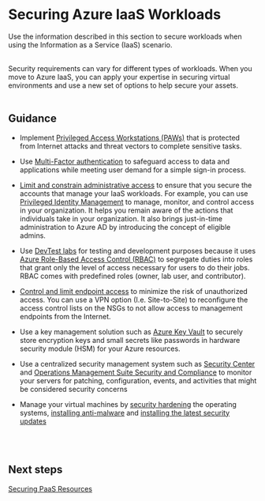 # Securing Azure IaaS Workloads
Use the information described in this section to secure workloads when using the Information as a Service (IaaS) scenario.
<br />
<br />

Security requirements can vary for different types of workloads.  When you move to Azure IaaS, you can apply your expertise in securing virtual environments and use a new set of options to help secure your assets. 
<br />
<br />

## Guidance 
- Implement [Privileged Access Workstations (PAWs)](https://docs.microsoft.com/en-us/windows-server/identity/securing-privileged-access/privileged-access-workstations) that is protected from Internet attacks and threat vectors to complete sensitive tasks.  

- Use [Multi-Factor authentication](https://docs.microsoft.com/en-us/azure/active-directory/authentication/multi-factor-authentication) to safeguard access to data and applications while meeting user demand for a simple sign-in process.  
- [Limit and constrain administrative access](https://docs.microsoft.com/en-us/azure/security/azure-security-iaas#limit-and-constrain-administrative-access) to ensure that you secure the accounts that manage your IaaS workloads. For example, you can use [Privileged Identity Management](https://docs.microsoft.com/en-us/azure/active-directory/active-directory-privileged-identity-management-configure) to manage, monitor, and control access in your organization. It helps you remain aware of the actions that individuals take in your organization. It also brings just-in-time administration to Azure AD by introducing the concept of eligible admins.  
- Use [DevTest labs](https://docs.microsoft.com/en-us/azure/devtest-lab/devtest-lab-overview) for testing and development purposes because it uses [Azure Role-Based Access Control (RBAC)](https://docs.microsoft.com/en-us/azure/role-based-access-control/overview) to segregate duties into roles that grant only the level of access necessary for users to do their jobs. RBAC comes with predefined roles (owner, lab user, and contributor).  
- [Control and limit endpoint access](https://docs.microsoft.com/en-us/azure/security/azure-security-iaas#control-and-limit-endpoint-access) to minimize the risk of unauthorized access. You can use a VPN option (I.e. Site-to-Site) to reconfigure the access control lists on the NSGs to not allow access to management endpoints from the Internet. 
- Use a key management solution such as [Azure Key Vault](https://docs.microsoft.com/en-us/azure/key-vault/key-vault-whatis) to securely store encryption keys and small secrets like passwords in hardware security module (HSM) for your Azure resources. 
- Use a centralized security management system such as [Security Center](https://azure.microsoft.com/services/security-center/) and [Operations Management Suite Security and Compliance](https://azure.microsoft.com/services/security-center/) to monitor your servers for patching, configuration, events, and activities that might be considered security concerns 
- Manage your virtual machines by [security hardening](https://docs.microsoft.com/en-us/azure/security/azure-security-iaas#harden-systems) the operating systems, [installing anti-malware](https://docs.microsoft.com/en-us/azure/security/azure-security-antimalware) and [installing the latest security updates](https://docs.microsoft.com/en-us/azure/security/azure-security-iaas#install-the-latest-security-updates) 
<br />
<br />

## Next steps 
[Securing PaaS Resources](https://github.com/nmcgregor/Azure-Security/blob/master/3.2-Securing-PaaS-Resources.md)

